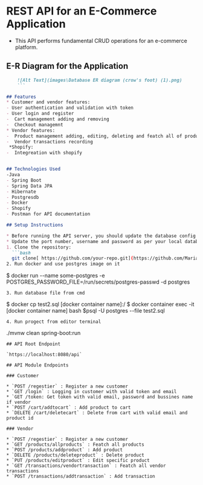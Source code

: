# REST API for an E-Commerce Application

- This API performs fundamental CRUD operations for an e-commerce platform.
## E-R Diagram for the Application

 ```markdown
     ![Alt Text](images\Database ER diagram (crow's foot) (1).png)
     ```

## Features
* Customer and vendor features:
- User authentication and validation with token
- User login and register
-  Cart management adding and removing
-  Checkout managemnt
* Vendor features:
-  Product management adding, editing, deleting and featch all of products by vendor
-  Vendor transactions recording
  *Shopify:
-  Integreation with shopify


## Technologies Used
-Java
- Spring Boot
- Spring Data JPA
- Hibernate
- Postgresdb
- Docker
- Shopify
- Postman for API documentation

## Setup Instructions

* Before running the API server, you should update the database config inside the [application.properties](demod\src\main\resources\application.properties) file. 
* Update the port number, username and password as per your local database config.
1. Clone the repository:
   ```bash
   git clone[ https://github.com/your-repo.git](https://github.com/Mariamm1234/Demod.git)
2. Run docker and use postgres image on it
   ```
   $ docker run --name some-postgres -e POSTGRES_PASSWORD_FILE=/run/secrets/postgres-passwd -d postgres
   ```
3. Run database file from cmd
   ```
   $ docker cp test2.sql [docker container name]:/
   $ docker container exec -it [docker container name] bash
   $psql -U postgres --file test2.sql
   ```
4. Run progect from editor terminal
   ```
   ./mvnw clean spring-boot:run 
   ```
## API Root Endpoint

`https://localhost:8080/api`
   
## API Module Endpoints

### Customer

* `POST /regestier` : Register a new customer
* `GET /login` : Logging in customer with valid token and email
* `GET /token: Get token with valid email, password and bussines name if vendor
* `POST /cart/addtocart` : Add product to cart
* `DELETE /cart/deletecart` : Delete from cart with valid email and product id

### Vendor

* `POST /regestier` : Register a new customer
* `GET /products/allproducts` : Featch all products
* `POST /products/addproduct` : Add product 
* `DELETE /products/deleteproduct` : Delete product
* `PUT /products/editproduct` : Edit specific product
* `GET /transactions/vendortransaction` : Featch all vendor transactions
* `POST /transactions/addtransaction` : Add transaction

    
